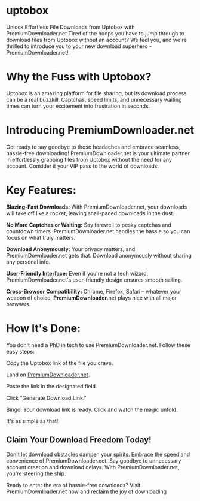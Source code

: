 # uptobox
Unlock Effortless File Downloads from Uptobox with PremiumDownloader.net
Tired of the hoops you have to jump through to download files from Uptobox without an account? We feel you, and we're thrilled to introduce you to your new download superhero - PremiumDownloader.net!

# Why the Fuss with Uptobox?

Uptobox is an amazing platform for file sharing, but its download process can be a real buzzkill. Captchas, speed limits, and unnecessary waiting times can turn your excitement into frustration in seconds.

# Introducing PremiumDownloader.net

Get ready to say goodbye to those headaches and embrace seamless, hassle-free downloading! PremiumDownloader.net is your ultimate partner in effortlessly grabbing files from Uptobox without the need for any account. Consider it your VIP pass to the world of downloads.

# Key Features:

**Blazing-Fast Downloads:** With PremiumDownloader.net, your downloads will take off like a rocket, leaving snail-paced downloads in the dust.

**No More Captchas or Waiting:** Say farewell to pesky captchas and countdown timers. PremiumDownloader.net handles the hassle so you can focus on what truly matters.

**Download Anonymously:** Your privacy matters, and PremiumDownloader.net gets that. Download anonymously without sharing any personal info.

**User-Friendly Interface:** Even if you're not a tech wizard, PremiumDownloader.net's user-friendly design ensures smooth sailing.

**Cross-Browser Compatibility:** Chrome, Firefox, Safari – whatever your weapon of choice, **PremiumDownloader**.net plays nice with all major browsers.

# How It's Done:

You don't need a PhD in tech to use PremiumDownloader.net. Follow these easy steps:

Copy the Uptobox link of the file you crave.

Land on [PremiumDownloader.net](https://premiumDownloader.net).

Paste the link in the designated field.

Click "Generate Download Link."

Bingo! Your download link is ready. Click and watch the magic unfold.

It's as simple as that!

## Claim Your Download Freedom Today!

Don't let download obstacles dampen your spirits. Embrace the speed and convenience of PremiumDownloader.net. Say goodbye to unnecessary account creation and download delays. With PremiumDownloader.net, you're steering the ship.

Ready to enter the era of hassle-free downloads? Visit PremiumDownloader.net now and reclaim the joy of downloading
